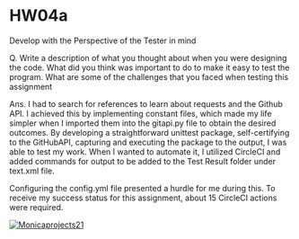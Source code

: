 # HW04a
Develop with the Perspective of the Tester in mind

Q. Write a description of what you thought about when you were designing the code. What did you think was important to do to make it easy to test the program. What are some of the challenges that you faced when testing this assignment

Ans. I had to search for references to learn about requests and the Github API. I achieved this by implementing constant files, which made my life simpler when I imported them into the gitapi.py file to obtain the desired outcomes. By developing a straightforward unittest package, self-certifying to the GitHubAPI, capturing and executing the package to the output, I was able to test my work. When I wanted to automate it, I utilized CircleCI and added commands for output to be added to the Test Result folder under text.xml file.

Configuring the config.yml file presented a hurdle for me during this. To receive my success status for this assignment, about 15 CircleCI actions were required.

[![Monicaprojects21](https://circleci.com/gh/Monicaprojects21/HW04a.svg?style=svg)](https://app.circleci.com/pipelines/github/Monicaprojects21/HW04a?branch=main&filter=all)

